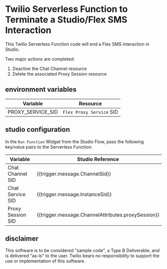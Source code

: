 # Twilio Serverless Function to Terminate a Studio/Flex SMS Interaction

This Twilio Serverless Function code will end a Flex SMS interaction in Studio. 

Two major actions are completed:
1. Deactive the Chat Channel resource
2. Delete the associated Proxy Session resource

## environment variables
| Variable | Resource |
| ---- | ---- | 
| PROXY_SERVICE_SID | `Flex Proxy Service` SID


## studio configuration
In the `Run Function` Widget from the Studio Flow, pass the following key/value pairs to the Serverless Function:

| Variable | Studio Reference |
| ----- | ---- |
| Chat Channel SID | {{trigger.message.ChannelSid}}
| Chat Service SID | {{trigger.message.InstanceSid}}
| Proxy Session SID | {{trigger.message.ChannelAttributes.proxySession}}


## disclaimer
This software is to be considered "sample code", a Type B Deliverable, and is delivered "as-is" to the user. Twilio bears no responsibility to support the use or implementation of this software.

